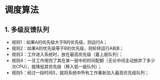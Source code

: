 # 调度算法

## 1. 多级反馈队列

+ 规则1：如果A的优先级大于B的优先级，则运行A；
+ 规则2：如果A的优先级等于B的优先级，则轮转运行A和B；
+ 规则3：工作进入系统时，放在最高优先级（最上层队列）；
+ 规则4：一旦工作用完了其在某一层中的时间配额（无论中间主动放弃了多少次CPU），就降低其优先级（移入低一级队列）；
+ 规则5：经过一段时间S，就将系统中所有工作重新加入最高优先级队列；

